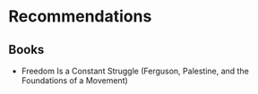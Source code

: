 # Recommendations

## Books

- Freedom Is a Constant Struggle (Ferguson, Palestine, and the Foundations of a Movement)
